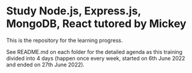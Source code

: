 # Study Node.js, Express.js, MongoDB, React tutored by Mickey

This is the repository for the learning progress.

See README.md on each folder for the detailed agenda as this training divided
into 4 days (happen once every week, started on 6th June 2022 and ended on
27th June 2022).
